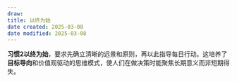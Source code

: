 ```yaml
---
draw:
title: 以终为始
date created: 2025-03-08
date modified: 2025-03-08
---
```

**习惯2以终为始**，要求先确立清晰的远景和原则，再以此指导每日行动。这培养了**目标导向**和价值观驱动的思维模式，使人们在做决策时能聚焦长期意义而非短期得失。
